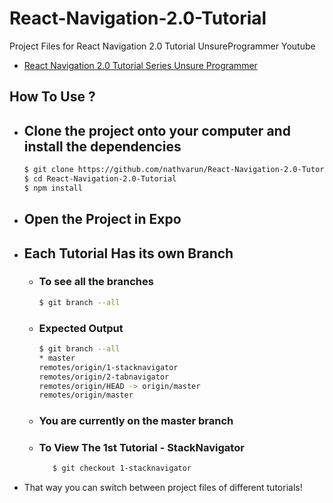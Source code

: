 # React-Navigation-2.0-Tutorial
Project Files for React Navigation 2.0 Tutorial UnsureProgrammer Youtube 

* [React Navigation 2.0 Tutorial Series Unsure Programmer](https://www.youtube.com/watch?v=ocnxJtZ6JOg&list=PLy9JCsy2u97nMDX-_YM6gaDcRREEqkuA0)

## How To Use ? 

- ## Clone the project onto your computer and install the dependencies
    ```sh
    $ git clone https://github.com/nathvarun/React-Navigation-2.0-Tutorial.git
    $ cd React-Navigation-2.0-Tutorial
    $ npm install 
    ```
- ## Open the Project in Expo

- ## Each Tutorial Has its own Branch
    - ### To see all the branches 
        ```sh
        $ git branch --all
        ```
    - ### Expected Output 
        ```sh
       $ git branch --all
      * master
        remotes/origin/1-stacknavigator
        remotes/origin/2-tabnavigator
        remotes/origin/HEAD -> origin/master
        remotes/origin/master
      ```
    - ### You are currently on the master branch
    - ### To View The 1st Tutorial - StackNavigator
        ```sh
           $ git checkout 1-stacknavigator 
        ```
- That way you can switch between project files of different tutorials!
